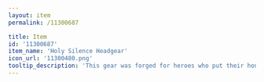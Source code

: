 ```yaml
---
layout: item
permalink: /11300687

title: Item
id: '11300687'
item_name: 'Holy Silence Headgear'
icon_url: '11300480.png'
tooltip_description: 'This gear was forged for heroes who put their honor on the line and competed with their all!'
---
```

